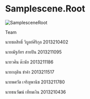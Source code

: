 # Samplescene.Root
![SamplesceneRoot](https://user-images.githubusercontent.com/107970848/228757671-3062de70-654f-43c0-a3e3-24b60a2402a8.png)

Team

นายชลสิทธิ์ วิบูลย์ศิริกุล 2013210402

นายณัฐภัทร  สายปัน 2013211095

นายวศิน ต๊ะนัย 2013211186

นายกฤติน ขำค้า 2013211517

นายพศวัต เจริญพานิช 2013211780 

นายธนวัฒน์ เทียมเงิน 2013210436
